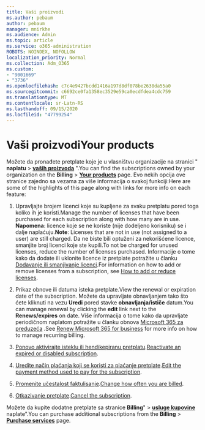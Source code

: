 ```yaml
---
title: Vaši proizvodi
ms.author: pebaum
author: pebaum
manager: mnirkhe
ms.audience: Admin
ms.topic: article
ms.service: o365-administration
ROBOTS: NOINDEX, NOFOLLOW
localization_priority: Normal
ms.collection: Adm_O365
ms.custom:
- "9001669"
- "3736"
ms.openlocfilehash: c7c4e9427bcdd1416a197d8df078be2638da55a0
ms.sourcegitcommit: c6692ce0fa1358ec3529e59ca0ecdfdea4cdc759
ms.translationtype: MT
ms.contentlocale: sr-Latn-RS
ms.lasthandoff: 09/15/2020
ms.locfileid: "47799254"
---
```

# <a name="your-products"></a><span data-ttu-id="15ba8-102">Vaši proizvodi</span><span class="sxs-lookup"><span data-stu-id="15ba8-102">Your products</span></span>

<span data-ttu-id="15ba8-103">Možete da pronađete pretplate koje je u vlasništvu organizacije na stranici " **naplatu**  >  **[vaših proizvoda](https://go.microsoft.com/fwlink/p/?linkid=842054)** ".</span><span class="sxs-lookup"><span data-stu-id="15ba8-103">You can find the subscriptions owned by your organization on the **Billing** > **[Your products](https://go.microsoft.com/fwlink/p/?linkid=842054)** page.</span></span> <span data-ttu-id="15ba8-104">Evo nekih opcija ove stranice zajedno sa vezama za više informacija o svakoj funkciji:</span><span class="sxs-lookup"><span data-stu-id="15ba8-104">Here are some of the highlights of this page along with links for more info on each feature:</span></span>

1. <span data-ttu-id="15ba8-105">Upravljajte brojem licenci koje su kupljene za svaku pretplatu pored toga koliko ih je koristi.</span><span class="sxs-lookup"><span data-stu-id="15ba8-105">Manage the number of licenses that have been purchased for each subscription along with how many are in use.</span></span>  <span data-ttu-id="15ba8-106">**Napomena**: licence koje se ne koriste (nije dodeljeno korisniku) se i dalje naplaćuju.</span><span class="sxs-lookup"><span data-stu-id="15ba8-106">**Note**: Licenses that are not in use (not assigned to a user) are still charged.</span></span>  <span data-ttu-id="15ba8-107">Da ne biste bili optuženi za nekorišćene licence, smanjite broj licenci koje ste kupili.</span><span class="sxs-lookup"><span data-stu-id="15ba8-107">To not be charged for unused licenses, reduce the number of licenses purchased.</span></span> <span data-ttu-id="15ba8-108">Informacije o tome kako da dodate ili uklonite licence iz pretplate potražite u članku [Dodavanje ili smanjivanje licenci](https://docs.microsoft.com/alchemyinsights/how-to-add-or-reduce-licenses).</span><span class="sxs-lookup"><span data-stu-id="15ba8-108">For information on how to add or remove licenses from a subscription, see [How to add or reduce licenses](https://docs.microsoft.com/alchemyinsights/how-to-add-or-reduce-licenses).</span></span>

2. <span data-ttu-id="15ba8-109">Prikaz obnove ili datuma isteka pretplate.</span><span class="sxs-lookup"><span data-stu-id="15ba8-109">View the renewal or expiration date of the subscription.</span></span>  <span data-ttu-id="15ba8-110">Možete da upravljate obnavljanjem tako što ćete kliknuti na vezu **Uredi** pored stavke **obnavljanja/ističe** datum.</span><span class="sxs-lookup"><span data-stu-id="15ba8-110">You can manage renewal by clicking the **edit** link next to the **Renews/expires** on date.</span></span>  <span data-ttu-id="15ba8-111">Više informacija o tome kako da upravljate periodičnom naplatom potražite u članku obnova [Microsoft 365 za preduzeća](https://go.microsoft.com/fwlink/?linkid=2119216) .</span><span class="sxs-lookup"><span data-stu-id="15ba8-111">See [Renew Microsoft 365 for business](https://go.microsoft.com/fwlink/?linkid=2119216) for more info on how to manage recurring billing.</span></span>

3. <span data-ttu-id="15ba8-112">[Ponovo aktivirajte isteklu ili hendikepiranu pretplatu](https://go.microsoft.com/fwlink/?linkid=2117519).</span><span class="sxs-lookup"><span data-stu-id="15ba8-112">[Reactivate an expired or disabled subscription](https://go.microsoft.com/fwlink/?linkid=2117519).</span></span>

4. <span data-ttu-id="15ba8-113">[Uredite način plaćanja koji se koristi za plaćanje pretplate](https://go.microsoft.com/fwlink/?linkid=2117167).</span><span class="sxs-lookup"><span data-stu-id="15ba8-113">[Edit the payment method used to pay for the subscription](https://go.microsoft.com/fwlink/?linkid=2117167).</span></span>

5. <span data-ttu-id="15ba8-114">[Promenite učestalost faktulisanje](https://go.microsoft.com/fwlink/?linkid=2119112).</span><span class="sxs-lookup"><span data-stu-id="15ba8-114">[Change how often you are billed](https://go.microsoft.com/fwlink/?linkid=2119112).</span></span>

6. <span data-ttu-id="15ba8-115">[Otkazivanje pretplate](https://go.microsoft.com/fwlink/?linkid=2119113).</span><span class="sxs-lookup"><span data-stu-id="15ba8-115">[Cancel the subscription](https://go.microsoft.com/fwlink/?linkid=2119113).</span></span>

<span data-ttu-id="15ba8-116">Možete da kupite dodatne pretplate sa stranice **Billing**"  >  [**usluge kupovine**](https://go.microsoft.com/fwlink/p/?linkid=868433) naplate".</span><span class="sxs-lookup"><span data-stu-id="15ba8-116">You can purchase additional subscriptions from the **Billing** > [**Purchase services**](https://go.microsoft.com/fwlink/p/?linkid=868433) page.</span></span>

